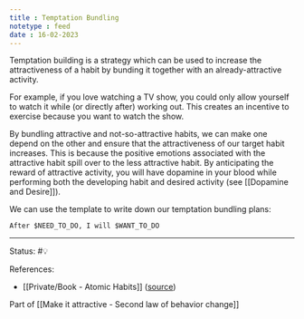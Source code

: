 ```yaml
---
title : Temptation Bundling
notetype : feed
date : 16-02-2023
---
```


Temptation building is a strategy which can be used to increase the attractiveness of a habit by bunding it together with an already-attractive activity. 

For example, if you love watching a TV show, you could only allow yourself to watch it while (or directly after) working out. This creates an incentive to exercise because you want to watch the show.

By bundling attractive and not-so-attractive habits, we can make one depend on the other and ensure that the attractiveness of our target habit increases. This is because the positive emotions associated with the attractive habit spill over to the less attractive habit. By anticipating the reward of attractive activity, you will have dopamine in your blood while performing both the developing habit and desired activity (see [[Dopamine and Desire]]). 

We can use the template to write down our temptation bundling plans:
```
After $NEED_TO_DO, I will $WANT_TO_DO
```

-----

Status: #💡 

References:
- [[Private/Book - Atomic Habits]] ([source](https://www.amazon.com/gp/product/0735211299/ref=as_li_qf_asin_il_tl))

Part of [[Make it attractive - Second law of behavior change]]